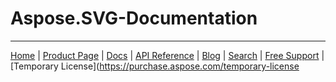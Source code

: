 # Aspose.SVG-Documentation

------------
[Home](https://www.aspose.com/) | [Product Page](https://products.aspose.com/svg/) | [Docs](https://docs.aspose.com/svg/) | [API Reference](https://apireference.aspose.com/svg) | [Blog](https://blog.aspose.com/category/svg/) | [Search](https://search.aspose.com/) | [Free Support](https://forum.aspose.com/c/svg) |  [Temporary License](https://purchase.aspose.com/temporary-license
